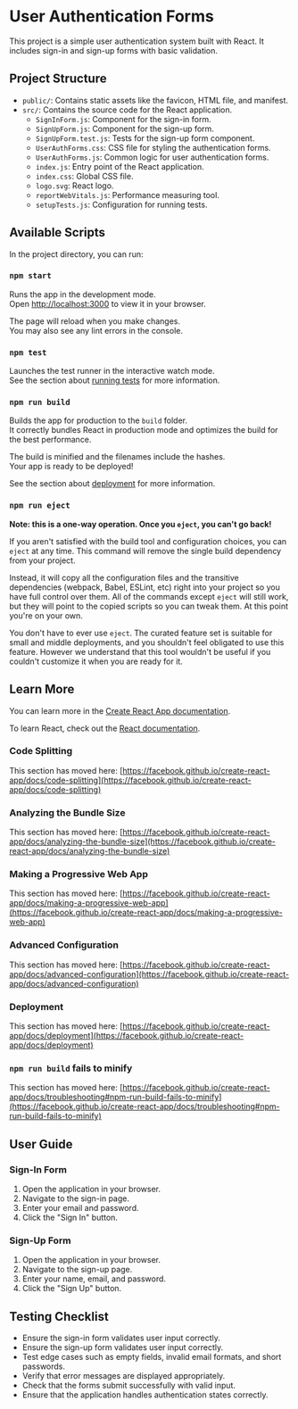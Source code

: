# User Authentication Forms

This project is a simple user authentication system built with React. It includes sign-in and sign-up forms with basic validation.

## Project Structure

- `public/`: Contains static assets like the favicon, HTML file, and manifest.
- `src/`: Contains the source code for the React application.
  - `SignInForm.js`: Component for the sign-in form.
  - `SignUpForm.js`: Component for the sign-up form.
  - `SignUpForm.test.js`: Tests for the sign-up form component.
  - `UserAuthForms.css`: CSS file for styling the authentication forms.
  - `UserAuthForms.js`: Common logic for user authentication forms.
  - `index.js`: Entry point of the React application.
  - `index.css`: Global CSS file.
  - `logo.svg`: React logo.
  - `reportWebVitals.js`: Performance measuring tool.
  - `setupTests.js`: Configuration for running tests.

## Available Scripts

In the project directory, you can run:

### `npm start`

Runs the app in the development mode.\
Open [http://localhost:3000](http://localhost:3000) to view it in your browser.

The page will reload when you make changes.\
You may also see any lint errors in the console.

### `npm test`

Launches the test runner in the interactive watch mode.\
See the section about [running tests](https://facebook.github.io/create-react-app/docs/running-tests) for more information.

### `npm run build`

Builds the app for production to the `build` folder.\
It correctly bundles React in production mode and optimizes the build for the best performance.

The build is minified and the filenames include the hashes.\
Your app is ready to be deployed!

See the section about [deployment](https://facebook.github.io/create-react-app/docs/deployment) for more information.

### `npm run eject`

**Note: this is a one-way operation. Once you `eject`, you can't go back!**

If you aren't satisfied with the build tool and configuration choices, you can `eject` at any time. This command will remove the single build dependency from your project.

Instead, it will copy all the configuration files and the transitive dependencies (webpack, Babel, ESLint, etc) right into your project so you have full control over them. All of the commands except `eject` will still work, but they will point to the copied scripts so you can tweak them. At this point you're on your own.

You don't have to ever use `eject`. The curated feature set is suitable for small and middle deployments, and you shouldn't feel obligated to use this feature. However we understand that this tool wouldn't be useful if you couldn't customize it when you are ready for it.

## Learn More

You can learn more in the [Create React App documentation](https://facebook.github.io/create-react-app/docs/getting-started).

To learn React, check out the [React documentation](https://reactjs.org/).

### Code Splitting

This section has moved here: [https://facebook.github.io/create-react-app/docs/code-splitting](https://facebook.github.io/create-react-app/docs/code-splitting)

### Analyzing the Bundle Size

This section has moved here: [https://facebook.github.io/create-react-app/docs/analyzing-the-bundle-size](https://facebook.github.io/create-react-app/docs/analyzing-the-bundle-size)

### Making a Progressive Web App

This section has moved here: [https://facebook.github.io/create-react-app/docs/making-a-progressive-web-app](https://facebook.github.io/create-react-app/docs/making-a-progressive-web-app)

### Advanced Configuration

This section has moved here: [https://facebook.github.io/create-react-app/docs/advanced-configuration](https://facebook.github.io/create-react-app/docs/advanced-configuration)

### Deployment

This section has moved here: [https://facebook.github.io/create-react-app/docs/deployment](https://facebook.github.io/create-react-app/docs/deployment)

### `npm run build` fails to minify

This section has moved here: [https://facebook.github.io/create-react-app/docs/troubleshooting#npm-run-build-fails-to-minify](https://facebook.github.io/create-react-app/docs/troubleshooting#npm-run-build-fails-to-minify)

## User Guide

### Sign-In Form

1. Open the application in your browser.
2. Navigate to the sign-in page.
3. Enter your email and password.
4. Click the "Sign In" button.

### Sign-Up Form

1. Open the application in your browser.
2. Navigate to the sign-up page.
3. Enter your name, email, and password.
4. Click the "Sign Up" button.

## Testing Checklist

- Ensure the sign-in form validates user input correctly.
- Ensure the sign-up form validates user input correctly.
- Test edge cases such as empty fields, invalid email formats, and short passwords.
- Verify that error messages are displayed appropriately.
- Check that the forms submit successfully with valid input.
- Ensure that the application handles authentication states correctly.
